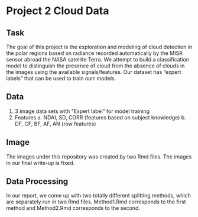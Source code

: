 # Project 2 Cloud Data

## Task
The goal of this project is the exploration and modeling of cloud detection in the polar regions based on radiance recorded automatically by the MISR sensor abroad the NASA satellite Terra. We attempt to build a classification model to distinguish the presence of cloud from the absence of clouds in the images using the available signals/features. Our dataset has “expert labels” that can be used to train ourr models.

## Data
1. 3 image data sets with "Expert label” for model training
2. Features
   a. NDAI, SD, CORR (features based on subject knowledge)
   b. DF, CF, BF, AF, AN (row features)
   
## Image
The images under this repository was created by two Rmd files. The images in our final write-up is fixed.
   
## Data Processing
In our report, we come up with two totally different splitting methods, which are separately run in two Rmd files. Method1.Rmd corresponds to the first method and Method2.Rmd corresponds to the second. 



